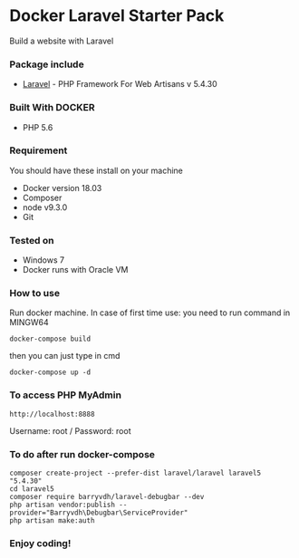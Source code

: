 # Docker Laravel Starter Pack

Build a website with Laravel

### Package include
* [Laravel](https://laravel.com/) - PHP Framework For Web Artisans v 5.4.30

### Built With DOCKER
* PHP 5.6

### Requirement
You should have these install on your machine
* Docker version 18.03
* Composer
* node v9.3.0
* Git

### Tested on 
* Windows 7
* Docker runs with Oracle VM

### How to use
Run docker machine.
In case of first time use: you need to run command in MINGW64
```
docker-compose build
```
then you can just type in cmd 
```
docker-compose up -d
```

### To access PHP MyAdmin
```
http://localhost:8888
```
Username: root / Password: root

### To do after run docker-compose

```
composer create-project --prefer-dist laravel/laravel laravel5 "5.4.30"
cd laravel5
composer require barryvdh/laravel-debugbar --dev
php artisan vendor:publish --provider="Barryvdh\Debugbar\ServiceProvider"
php artisan make:auth
```



### Enjoy coding!